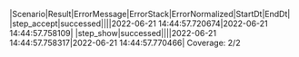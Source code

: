 |Scenario|Result|ErrorMessage|ErrorStack|ErrorNormalized|StartDt|EndDt|
|step_accept|successed||||2022-06-21 14:44:57.720674|2022-06-21 14:44:57.758109|
|step_show|successed||||2022-06-21 14:44:57.758317|2022-06-21 14:44:57.770466|
Coverage: 2/2
